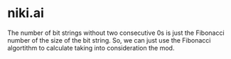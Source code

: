 # niki.ai


The number of bit strings without two consecutive 0s is just the Fibonacci number of the size of the bit string. So, we can just use the Fibonacci algortithm to calculate taking into consideration the mod.
